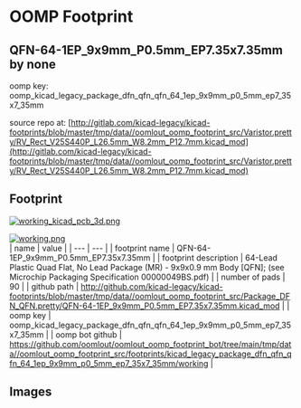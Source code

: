 # OOMP Footprint  
## QFN-64-1EP_9x9mm_P0.5mm_EP7.35x7.35mm  by none  
  
oomp key: oomp_kicad_legacy_package_dfn_qfn_qfn_64_1ep_9x9mm_p0_5mm_ep7_35x7_35mm  
  
source repo at: [http://gitlab.com/kicad-legacy/kicad-footprints/blob/master/tmp/data//oomlout_oomp_footprint_src/Varistor.pretty/RV_Rect_V25S440P_L26.5mm_W8.2mm_P12.7mm.kicad_mod](http://gitlab.com/kicad-legacy/kicad-footprints/blob/master/tmp/data//oomlout_oomp_footprint_src/Varistor.pretty/RV_Rect_V25S440P_L26.5mm_W8.2mm_P12.7mm.kicad_mod)  
## Footprint  
  
[![working_kicad_pcb_3d.png](working_kicad_pcb_3d_600.png)](working_kicad_pcb_3d.png)  
  
[![working.png](working_600.png)](working.png)  
| name | value | 
| --- | --- | 
| footprint name | QFN-64-1EP_9x9mm_P0.5mm_EP7.35x7.35mm | 
| footprint description | 64-Lead Plastic Quad Flat, No Lead Package (MR) - 9x9x0.9 mm Body [QFN]; (see Microchip Packaging Specification 00000049BS.pdf) | 
| number of pads | 90 | 
| github path | http://github.com/kicad-legacy/kicad-footprints/blob/master/tmp/data//oomlout_oomp_footprint_src/Package_DFN_QFN.pretty/QFN-64-1EP_9x9mm_P0.5mm_EP7.35x7.35mm.kicad_mod | 
| oomp key | oomp_kicad_legacy_package_dfn_qfn_qfn_64_1ep_9x9mm_p0_5mm_ep7_35x7_35mm | 
| oomp bot github | https://github.com/oomlout/oomlout_oomp_footprint_bot/tree/main/tmp/data//oomlout_oomp_footprint_src/footprints/kicad_legacy_package_dfn_qfn_qfn_64_1ep_9x9mm_p0_5mm_ep7_35x7_35mm/working | 
## Images  
